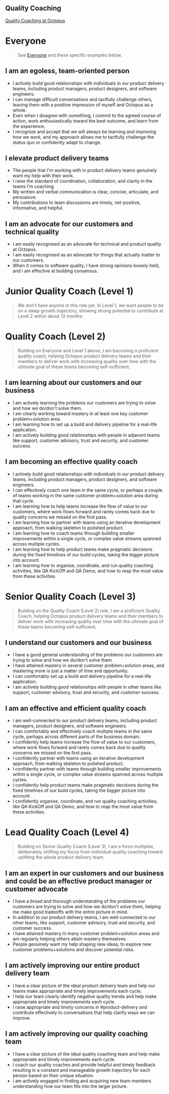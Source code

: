 ## Quality Coaching

[Quality Coaching at Octopus](https://octopushq.atlassian.net/wiki/spaces/IN/pages/892370955/Quality+Coaching+Team)

# Everyone

> See [Everyone](https://github.com/OctopusDeploy/People/blob/master/Everyone.md) and these specific examples below.

## I am an egoless, team-oriented person

- I actively build good relationships with individuals in our product delivery teams, including product managers, product designers, and software engineers.
- I can manage difficult conversations and tactfully challenge others, leaving them with a positive impression of myself and Octopus as a whole.
- Even when I disagree with something, I commit to the agreed course of action, work enthusiastically toward the best outcome, and learn from the experience.
- I recognize and accept that we will always be learning and improving how we work, and my approach allows me to tactfully challenge the status quo or confidently adapt to change.

## I elevate product delivery teams

- The people that I'm working with in product delivery teams genuinely want my help with their work.
- I raise the standard of coordination, collaboration, and clarity in the teams I'm coaching.
- My written and verbal communication is clear, concise, articulate, and persuasive.
- My contributions to team discussions are timely, net-positive, informative, and helpful.

## I am an advocate for our customers and technical quality

- I am easily recognised as an advocate for technical and product quality at Octopus.
- I am easily recognised as an advocate for things that actually matter to our customers.
- When it comes to software quality, I have strong opinions loosely held, and I am effective at building consensus.

# Junior Quality Coach (Level 1)

> We don't have anyone in this role yet. In Level 1, we want people to be on a steep growth trajectory, showing strong potential to contribute at Level 2 within about 12 months.

# Quality Coach (Level 2)

> Building on Everyone and Level 1 above, I am becoming a proficient quality coach, helping Octopus product delivery teams and their members to deliver work with increasing quality over time with the ultimate goal of these teams becoming self-sufficient.

## I am learning about our customers and our business

- I am actively learning the problems our customers are trying to solve and how we do/don't solve them.
- I am clearly working toward mastery in at least one key customer problem+solution area.
- I am learning how to set up a build and delivery pipeline for a real-life application.
- I am actively building good relationships with people in adjacent teams like support, customer advisory, trust and security, and customer success.

## I am becoming an effective quality coach

- I actively build good relationships with individuals in our product delivery teams, including product managers, product designers, and software engineers.
- I can effectively coach one team in the same cycle, or perhaps a couple of teams working in the same customer problem+solution area during that cycle.
- I am learning how to help teams increase the flow of value to our customers, where work flows forward and rarely comes back due to quality concerns we missed on the first pass.
- I am learning how to partner with teams using an iterative development approach, from walking skeleton to polished product.
- I am learning how to coach teams through building smaller improvements within a single cycle, or complex value streams spanned across multiple cycles.
- I am learning how to help product teams make pragmatic decisions during the fixed timelines of our build cycles, taking the bigger picture into account.
- I am learning how to organise, coordinate, and run quality coaching activities, like QA KickOff and QA Demo, and how to reap the most value from these activities.

# Senior Quality Coach (Level 3)

> Building on the Quality Coach (Level 2) role, I am a proficient Quality Coach, helping Octopus product delivery teams and their members to deliver work with increasing quality over time with the ultimate goal of these teams becoming self-sufficient.

## I understand our customers and our business

- I have a good general understanding of the problems our customers are trying to solve and how we do/don't solve them.
- I have attained mastery in several customer problem+solution areas, and mastering more is just a matter of time and opportunity.
- I can comfortably set up a build and delivery pipeline for a real-life application.
- I am actively building good relationships with people in other teams like support, customer advisory, trust and security, and customer success.

## I am an effective and efficient quality coach

- I am well-connected to our product delivery teams, including product managers, product designers, and software engineers.
- I can comfortably and effectively coach multiple teams in the same cycle, perhaps across different parts of the business domain.
- I confidently help teams increase the flow of value to our customers, where work flows forward and rarely comes back due to quality concerns we missed on the first pass.
- I confidently partner with teams using an iterative development approach, from walking skeleton to polished product.
- I confidently partner with teams through building smaller improvements within a single cycle, or complex value streams spanned across multiple cycles.
- I confidently help product teams make pragmatic decisions during the fixed timelines of our build cycles, taking the bigger picture into account.
- I confidently organise, coordinate, and run quality coaching activities, like QA KickOff and QA Demo, and how to reap the most value from these activities.

# Lead Quality Coach (Level 4)

> Building on Senior Quality Coach (Level 3), I am a force multiplier, deliberately shifting my focus from individual quality coaching toward uplifting the whole product delivery team.

## I am an expert in our customers and our business and could be an effective product manager or customer advocate

- I have a broad and thorough understanding of the problems our customers are trying to solve and how we do/don't solve them, helping me make good tradeoffs with the entire picture in mind.
- In addition to our product delivery teams, I am well-connected to our other teams, like support, customer advisory, trust and security, and customer success.
- I have attained mastery in many customer problem+solution areas and am regularly helping others attain mastery themselves.
- People genuinely want my help shaping new ideas, to explore new customer problems+solutions and discover potential risks.

## I am actively improving our entire product delivery team

- I have a clear picture of the ideal product delivery team and help our teams make appropriate and timely improvements each cycle.
- I help our team clearly identify negative quality trends and help make appropriate and timely improvements each cycle.
- I raise appropriate and timely concerns in #product-delivery and contribute effectively to conversations that help clarify ways we can improve.

## I am actively improving our quality coaching team

- I have a clear picture of the ideal quality coaching team and help make appropriate and timely improvements each cycle.
- I coach our quality coaches and provide helpful and timely feedback resulting in a constant and manageable growth trajectory for each person based on their unique situation.
- I am actively engaged in finding and acquiring new team members understanding how our team fits into the larger picture.
